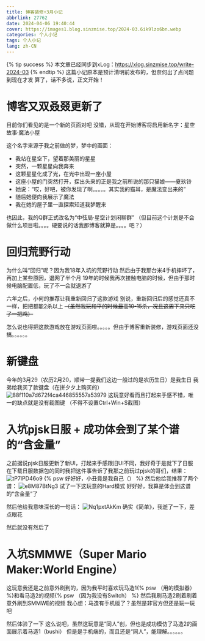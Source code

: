 ```yaml
---
title: 博客装修+3月小记
abbrlink: 27762
date: 2024-04-06 19:40:44
cover: https://images1.blog.sinzmise.top/2024-03.6ik9lzo6bn.webp
categories: 个人小记
tags: 个人小记
lang: zh-CN
---
```

{% tip success %} 本文章已经同步到xLog：https://xlog.sinzmise.top/write-2024-03 {% endtip %}
这篇小记原本是预计清明前发布的，但奈何出了点问题到现在才发
算了，话不多说，正文开始！

# 博客又双叒叕更新了
目前你们看见的是一个新的页面对吧
没错，从现在开始博客将启用新名字：星空故事·魔法小屋

这个名字来源于我之前做的梦，梦中的画面：
- 我站在星空下，望着那美丽的星星
- 突然，一颗星星向我奔来
- 这颗星星化成了光，在光中出现一座小屋
- 这座小屋的门突然打开，探出头来的正是我之前所说的那只猫娘——夏玖铃
- 她说：“哎，好吧，被你发现了啊。。。。。其实我的猫耳，是魔法变出来的”
- 随后她便向我展示了魔法
- 我在她的屋子里一直探索知道我梦醒来

也因此，我的Q群正式改名为“中弦局·星空计划闲聊群”
（但目前这个计划是不会做什么项目啦。。。。硬要说的话我那博客就算是。。。。吧？）

# 回归荒野行动
为什么叫“回归”呢？因为我18年入坑的荒野行动
然后由于我那台米4手机摔坏了，再加上某些原因，退网了半个月
19年的时候我再次接触电脑的时候，但由于那时候电脑配置低，玩了不一会就退游了

六年之后，小何的推荐让我重新回归了这款游戏
别说，重新回归后的感觉还真不一样，把把都能2杀以上 ~~（虽然我玩和平的时候最高10-15杀，况且这周下来只吃了一把鸡）~~

怎么说也得把这款游戏放在游戏页面啦。。。。。但由于博客重新装修，游戏页面还没搞。。。。。。

# 新键盘
今年的3月29（农历2月20，顺带一提我们这边一般过的是农历生日）是我生日
我弟给我买了款键盘（在拼夕夕上购买的）
![88f110a7d672f4ca446855557a53979](https://images1.blog.sinzmise.top/88f110a7d672f4ca446855557a53979.b8oh9gxf9.webp)
这玩意好看而且打起来手感不错，唯一的缺点就是没有截图键
（不得不设置Ctrl+Win+S截图）

# 入坑pjsk日服 + 成功体会到了某个谱的“含金量”
之前据说pjsk日服更新了新UI，打起来手感跟旧UI不同，我好奇于是就下了日服
在下载日服数据包的同时我把这件事告诉了我那之前玩过pjsk的哥们，结果：
![tP7lPD46o9](https://images1.blog.sinzmise.top/tP7lPD46o9.3d4kihor57.webp)
{% psw 好好好，小丑竟是我自己（） %}
然后他给我推荐了两个谱：
![e8M87BtNg3](https://images1.blog.sinzmise.top/e8M87BtNg3.4qr3mj11ks.webp)
试了一下这玩意的Hard模式
好好好，我算是体会到这谱的“含金量”了

然后他给我意味深长的一句话：
![Nq1pxtAkKm](https://images1.blog.sinzmise.top/Nq1pxtAkKm.64dmqkek97.webp)
确实《简单》，我逝了一下，差点眼花

然后就没有然后了

# 入坑SMMWE（Super Mario Maker:World Engine）
这玩意我还是之前意外刷到的，因为我平时喜欢玩马造1{% psw （用的模拟器） %}和看马造2的视频{% psw （因为我没有Switch） %}
然后我刷马造2刷着刷着意外刷到SMMWE的视频
我心想：马造有手机版了？虽然是非官方但还是玩一玩吧

然后体验了一下
这么说吧，虽然这玩意是“同人”创，但也是成功模仿了马造2的画面展示着马造1（bushi）
但是是手机端的，而且还是“同人”，能理解。。。。。。